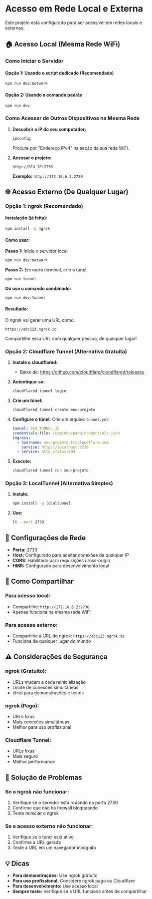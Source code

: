 # Acesso em Rede Local e Externa

Este projeto está configurado para ser acessível em redes locais e externas.

## 🏠 Acesso Local (Mesma Rede WiFi)

### Como Iniciar o Servidor

#### Opção 1: Usando o script dedicado (Recomendado)
```bash
npm run dev:network
```

#### Opção 2: Usando o comando padrão
```bash
npm run dev
```

### Como Acessar de Outros Dispositivos na Mesma Rede

1. **Descobrir o IP do seu computador:**
   ```cmd
   ipconfig
   ```
   Procure por "Endereço IPv4" na seção da sua rede WiFi.

2. **Acessar o projeto:**
   ```
   http://SEU_IP:2730
   ```
   **Exemplo:** `http://172.16.6.2:2730`

## 🌐 Acesso Externo (De Qualquer Lugar)

### Opção 1: ngrok (Recomendado)

#### Instalação (já feita):
```bash
npm install -g ngrok
```

#### Como usar:

**Passo 1:** Inicie o servidor local
```bash
npm run dev:network
```

**Passo 2:** Em outro terminal, crie o túnel
```bash
npm run tunnel
```

**Ou use o comando combinado:**
```bash
npm run dev:tunnel
```

#### Resultado:
O ngrok vai gerar uma URL como:
```
https://abc123.ngrok.io
```

Compartilhe essa URL com qualquer pessoa, de qualquer lugar!

### Opção 2: Cloudflare Tunnel (Alternativa Gratuita)

1. **Instale o cloudflared:**
   - Baixe de: https://github.com/cloudflare/cloudflared/releases

2. **Autentique-se:**
   ```bash
   cloudflared tunnel login
   ```

3. **Crie um túnel:**
   ```bash
   cloudflared tunnel create meu-projeto
   ```

4. **Configure o túnel:**
   Crie um arquivo `tunnel.yml`:
   ```yaml
   tunnel: SEU_TUNNEL_ID
   credentials-file: /caminho/para/credentials.json
   ingress:
     - hostname: seu-projeto.trycloudflare.com
       service: http://localhost:2730
     - service: http_status:404
   ```

5. **Execute:**
   ```bash
   cloudflared tunnel run meu-projeto
   ```

### Opção 3: LocalTunnel (Alternativa Simples)

1. **Instale:**
   ```bash
   npm install -g localtunnel
   ```

2. **Use:**
   ```bash
   lt --port 2730
   ```

## 🔧 Configurações de Rede

- **Porta:** 2730
- **Host:** Configurado para aceitar conexões de qualquer IP
- **CORS:** Habilitado para requisições cross-origin
- **HMR:** Configurado para desenvolvimento local

## 📱 Como Compartilhar

### Para acesso local:
- Compartilhe: `http://172.16.6.2:2730`
- Apenas funciona na mesma rede WiFi

### Para acesso externo:
- Compartilhe a URL do ngrok: `https://abc123.ngrok.io`
- Funciona de qualquer lugar do mundo

## ⚠️ Considerações de Segurança

### ngrok (Gratuito):
- URLs mudam a cada reinicialização
- Limite de conexões simultâneas
- Ideal para demonstrações e testes

### ngrok (Pago):
- URLs fixas
- Mais conexões simultâneas
- Melhor para uso profissional

### Cloudflare Tunnel:
- URLs fixas
- Mais seguro
- Melhor performance

## 🚨 Solução de Problemas

### Se o ngrok não funcionar:
1. Verifique se o servidor está rodando na porta 2730
2. Confirme que não há firewall bloqueando
3. Tente reiniciar o ngrok

### Se o acesso externo não funcionar:
1. Verifique se o túnel está ativo
2. Confirme a URL gerada
3. Teste a URL em um navegador incógnito

## 💡 Dicas

- **Para demonstrações:** Use ngrok gratuito
- **Para uso profissional:** Considere ngrok pago ou Cloudflare
- **Para desenvolvimento:** Use acesso local
- **Sempre teste:** Verifique se a URL funciona antes de compartilhar
